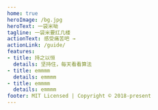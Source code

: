 ```yaml
---
home: true
heroImage: /bg.jpg
heroText: 一袋米呦
tagline: 一袋米要扛几楼
actionText: 感受痛苦吧 →
actionLink: /guide/
features:
- title: 持之以恒
  details: 坚持住，每天看看算法
- title: emmmm
  details: emmmm
- title: emmmm
  details: emmmm
footer: MIT Licensed | Copyright © 2018-present 
---
```

